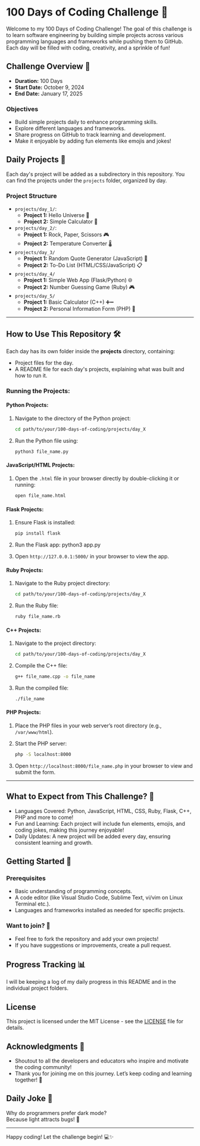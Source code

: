 # 100 Days of Coding Challenge 🚀

Welcome to my 100 Days of Coding Challenge! The goal of this challenge is to learn software engineering by building simple projects across various programming languages and frameworks while pushing them to GitHub. Each day will be filled with coding, creativity, and a sprinkle of fun! 

## Challenge Overview 📝
- **Duration:** 100 Days
- **Start Date:** October 9, 2024
- **End Date:** January 17, 2025

### Objectives
- Build simple projects daily to enhance programming skills.
- Explore different languages and frameworks.
- Share progress on GitHub to track learning and development.
- Make it enjoyable by adding fun elements like emojis and jokes!

## Daily Projects 📅
Each day's project will be added as a subdirectory in this repository. You can find the projects under the `projects` folder, organized by day.

### Project Structure
- `projects/day_1/`: 
  - **Project 1:** Hello Universe 🌌
  - **Project 2:** Simple Calculator 🧮
- `projects/day_2/`: 
  - **Project 1:** Rock, Paper, Scissors 🎮
  - **Project 2:** Temperature Converter 🌡️
- `projects/day_3/`
  - **Project 1:** Random Quote Generator (JavaScript) 📜
  - **Project 2:** To-Do List (HTML/CSS/JavaScript) 📋
- `projects/day_4/`
  - **Project 1:** Simple Web App (Flask/Python) 🌐
  - **Project 2:** Number Guessing Game (Ruby) 🎮
- `projects/day_5/`
  - **Project 1:** Basic Calculator (C++) ➕➖
  - **Project 2:** Personal Information Form (PHP) 📝

---

## How to Use This Repository 🛠️

Each day has its own folder inside the **projects** directory, containing:
- Project files for the day.
- A README file for each day's projects, explaining what was built and how to run it.

### Running the Projects:

#### Python Projects:
1. Navigate to the directory of the Python project:
   ```bash
   cd path/to/your/100-days-of-coding/projects/day_X

2. Run the Python file using:
   ```bash
   python3 file_name.py

#### JavaScript/HTML Projects:
1. Open the `.html` file in your browser directly by double-clicking it or running:
   ```bash
   open file_name.html

#### Flask Projects:
1. Ensure Flask is installed:
   ```bash
   pip install flask

2. Run the Flask app:
   python3 app.py

3. Open `http://127.0.0.1:5000/` in your browser to view the app.

#### Ruby Projects:
1. Navigate to the Ruby project directory:
   ```bash
   cd path/to/your/100-days-of-coding/projects/day_X

2. Run the Ruby file:
   ```bash
   ruby file_name.rb

#### C++ Projects:
1. Navigate to the project directory:
   ```bash
   cd path/to/your/100-days-of-coding/projects/day_X

2. Compile the C++ file:
   ```bash
   g++ file_name.cpp -o file_name

3. Run the compiled file:
   ```bash
   ./file_name

#### PHP Projects:
1. Place the PHP files in your web server’s root directory (e.g., `/var/www/html`).

2. Start the PHP server:
   ```bash
   php -S localhost:8000

3. Open `http://localhost:8000/file_name.php` in your browser to view and submit the form.
        
---

## What to Expect from This Challenge? 🎯
- Languages Covered: Python, JavaScript, HTML, CSS, Ruby, Flask, C++, PHP and more to come!
- Fun and Learning: Each project will include fun elements, emojis, and coding jokes, making this journey enjoyable!
- Daily Updates: A new project will be added every day, ensuring consistent learning and growth.

## Getting Started 🔧

### Prerequisites
- Basic understanding of programming concepts.
- A code editor (like Visual Studio Code, Sublime Text, vi/vim on Linux Terminal etc.).
- Languages and frameworks installed as needed for specific projects.

### Want to join? 🤝
- Feel free to fork the repository and add your own projects!
- If you have suggestions or improvements, create a pull request.

## Progress Tracking 📊
I will be keeping a log of my daily progress in this README and in the individual project folders. 

## License
This project is licensed under the MIT License - see the [LICENSE](LICENSE) file for details.

## Acknowledgments 🙏
- Shoutout to all the developers and educators who inspire and motivate the coding community!
- Thank you for joining me on this journey. Let’s keep coding and learning together! 🎉

## Daily Joke 🤡
Why do programmers prefer dark mode?  
Because light attracts bugs! 🐞

---

Happy coding! Let the challenge begin! 💻✨


